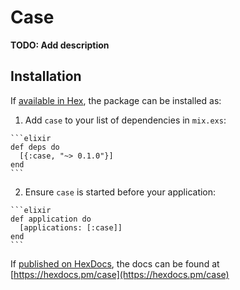 # Case

**TODO: Add description**

## Installation

If [available in Hex](https://hex.pm/docs/publish), the package can be installed as:

  1. Add `case` to your list of dependencies in `mix.exs`:

    ```elixir
    def deps do
      [{:case, "~> 0.1.0"}]
    end
    ```

  2. Ensure `case` is started before your application:

    ```elixir
    def application do
      [applications: [:case]]
    end
    ```

If [published on HexDocs](https://hex.pm/docs/tasks#hex_docs), the docs can
be found at [https://hexdocs.pm/case](https://hexdocs.pm/case)

